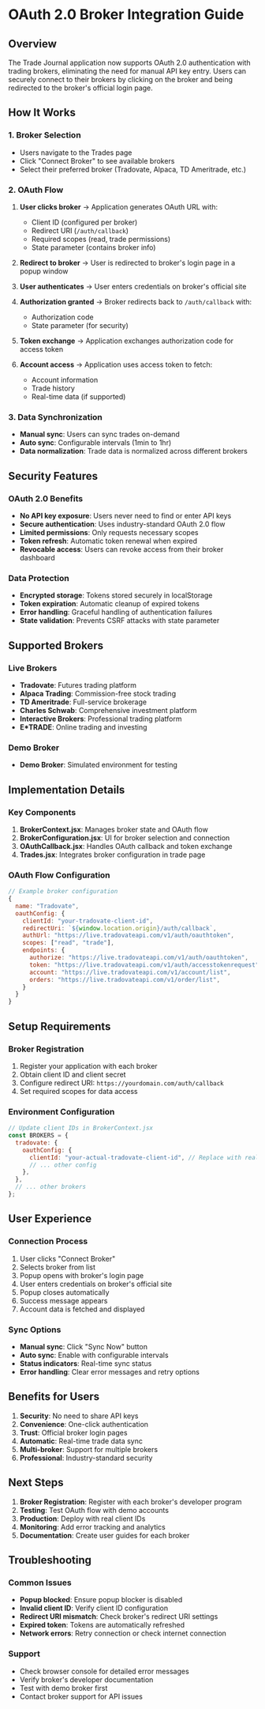 # OAuth 2.0 Broker Integration Guide

## Overview

The Trade Journal application now supports OAuth 2.0 authentication with trading brokers, eliminating the need for manual API key entry. Users can securely connect to their brokers by clicking on the broker and being redirected to the broker's official login page.

## How It Works

### 1. Broker Selection

- Users navigate to the Trades page
- Click "Connect Broker" to see available brokers
- Select their preferred broker (Tradovate, Alpaca, TD Ameritrade, etc.)

### 2. OAuth Flow

1. **User clicks broker** → Application generates OAuth URL with:

   - Client ID (configured per broker)
   - Redirect URI (`/auth/callback`)
   - Required scopes (read, trade permissions)
   - State parameter (contains broker info)

2. **Redirect to broker** → User is redirected to broker's login page in a popup window

3. **User authenticates** → User enters credentials on broker's official site

4. **Authorization granted** → Broker redirects back to `/auth/callback` with:

   - Authorization code
   - State parameter (for security)

5. **Token exchange** → Application exchanges authorization code for access token

6. **Account access** → Application uses access token to fetch:
   - Account information
   - Trade history
   - Real-time data (if supported)

### 3. Data Synchronization

- **Manual sync**: Users can sync trades on-demand
- **Auto sync**: Configurable intervals (1min to 1hr)
- **Data normalization**: Trade data is normalized across different brokers

## Security Features

### OAuth 2.0 Benefits

- **No API key exposure**: Users never need to find or enter API keys
- **Secure authentication**: Uses industry-standard OAuth 2.0 flow
- **Limited permissions**: Only requests necessary scopes
- **Token refresh**: Automatic token renewal when expired
- **Revocable access**: Users can revoke access from their broker dashboard

### Data Protection

- **Encrypted storage**: Tokens stored securely in localStorage
- **Token expiration**: Automatic cleanup of expired tokens
- **Error handling**: Graceful handling of authentication failures
- **State validation**: Prevents CSRF attacks with state parameter

## Supported Brokers

### Live Brokers

- **Tradovate**: Futures trading platform
- **Alpaca Trading**: Commission-free stock trading
- **TD Ameritrade**: Full-service brokerage
- **Charles Schwab**: Comprehensive investment platform
- **Interactive Brokers**: Professional trading platform
- **E\*TRADE**: Online trading and investing

### Demo Broker

- **Demo Broker**: Simulated environment for testing

## Implementation Details

### Key Components

1. **BrokerContext.jsx**: Manages broker state and OAuth flow
2. **BrokerConfiguration.jsx**: UI for broker selection and connection
3. **OAuthCallback.jsx**: Handles OAuth callback and token exchange
4. **Trades.jsx**: Integrates broker configuration in trade page

### OAuth Flow Configuration

```javascript
// Example broker configuration
{
  name: "Tradovate",
  oauthConfig: {
    clientId: "your-tradovate-client-id",
    redirectUri: `${window.location.origin}/auth/callback`,
    authUrl: "https://live.tradovateapi.com/v1/auth/oauthtoken",
    scopes: ["read", "trade"],
    endpoints: {
      authorize: "https://live.tradovateapi.com/v1/auth/oauthtoken",
      token: "https://live.tradovateapi.com/v1/auth/accesstokenrequest",
      account: "https://live.tradovateapi.com/v1/account/list",
      orders: "https://live.tradovateapi.com/v1/order/list",
    }
  }
}
```

## Setup Requirements

### Broker Registration

1. Register your application with each broker
2. Obtain client ID and client secret
3. Configure redirect URI: `https://yourdomain.com/auth/callback`
4. Set required scopes for data access

### Environment Configuration

```javascript
// Update client IDs in BrokerContext.jsx
const BROKERS = {
  tradovate: {
    oauthConfig: {
      clientId: "your-actual-tradovate-client-id", // Replace with real client ID
      // ... other config
    },
  },
  // ... other brokers
};
```

## User Experience

### Connection Process

1. User clicks "Connect Broker"
2. Selects broker from list
3. Popup opens with broker's login page
4. User enters credentials on broker's official site
5. Popup closes automatically
6. Success message appears
7. Account data is fetched and displayed

### Sync Options

- **Manual sync**: Click "Sync Now" button
- **Auto sync**: Enable with configurable intervals
- **Status indicators**: Real-time sync status
- **Error handling**: Clear error messages and retry options

## Benefits for Users

1. **Security**: No need to share API keys
2. **Convenience**: One-click authentication
3. **Trust**: Official broker login pages
4. **Automatic**: Real-time trade data sync
5. **Multi-broker**: Support for multiple brokers
6. **Professional**: Industry-standard security

## Next Steps

1. **Broker Registration**: Register with each broker's developer program
2. **Testing**: Test OAuth flow with demo accounts
3. **Production**: Deploy with real client IDs
4. **Monitoring**: Add error tracking and analytics
5. **Documentation**: Create user guides for each broker

## Troubleshooting

### Common Issues

- **Popup blocked**: Ensure popup blocker is disabled
- **Invalid client ID**: Verify client ID configuration
- **Redirect URI mismatch**: Check broker's redirect URI settings
- **Expired token**: Tokens are automatically refreshed
- **Network errors**: Retry connection or check internet connection

### Support

- Check browser console for detailed error messages
- Verify broker's developer documentation
- Test with demo broker first
- Contact broker support for API issues
